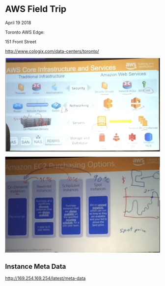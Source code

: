 # AWS Field Trip

April 19 2018

Toronto AWS Edge:

151 Front Street

http://www.cologix.com/data-centers/toronto/


![alt tag](./AWS-Compare.png)

![alt tag](./EC2-Purchasing-Options.png)

## Instance Meta Data

http://169.254.169.254/latest/meta-data
